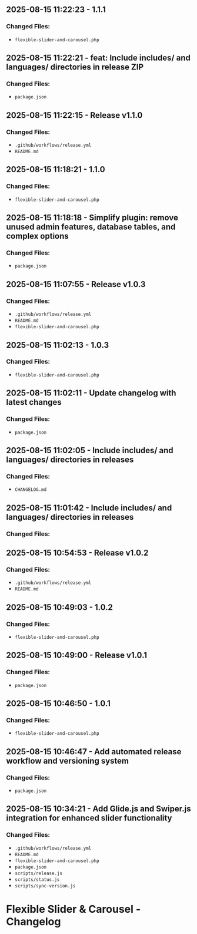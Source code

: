 ## 2025-08-15 11:22:23 - 1.1.1

### Changed Files:
- `flexible-slider-and-carousel.php`

## 2025-08-15 11:22:21 - feat: Include includes/ and languages/ directories in release ZIP

### Changed Files:
- `package.json`

## 2025-08-15 11:22:15 - Release v1.1.0

### Changed Files:
- `.github/workflows/release.yml`
- `README.md`

## 2025-08-15 11:18:21 - 1.1.0

### Changed Files:
- `flexible-slider-and-carousel.php`

## 2025-08-15 11:18:18 - Simplify plugin: remove unused admin features, database tables, and complex options

### Changed Files:
- `package.json`

## 2025-08-15 11:07:55 - Release v1.0.3

### Changed Files:
- `.github/workflows/release.yml`
- `README.md`
- `flexible-slider-and-carousel.php`

## 2025-08-15 11:02:13 - 1.0.3

### Changed Files:
- `flexible-slider-and-carousel.php`

## 2025-08-15 11:02:11 - Update changelog with latest changes

### Changed Files:
- `package.json`

## 2025-08-15 11:02:05 - Include includes/ and languages/ directories in releases

### Changed Files:
- `CHANGELOG.md`

## 2025-08-15 11:01:42 - Include includes/ and languages/ directories in releases

### Changed Files:

## 2025-08-15 10:54:53 - Release v1.0.2

### Changed Files:
- `.github/workflows/release.yml`
- `README.md`

## 2025-08-15 10:49:03 - 1.0.2

### Changed Files:
- `flexible-slider-and-carousel.php`

## 2025-08-15 10:49:00 - Release v1.0.1

### Changed Files:
- `package.json`

## 2025-08-15 10:46:50 - 1.0.1

### Changed Files:
- `flexible-slider-and-carousel.php`

## 2025-08-15 10:46:47 - Add automated release workflow and versioning system

### Changed Files:
- `package.json`

## 2025-08-15 10:34:21 - Add Glide.js and Swiper.js integration for enhanced slider functionality

### Changed Files:
- `.github/workflows/release.yml`
- `README.md`
- `flexible-slider-and-carousel.php`
- `package.json`
- `scripts/release.js`
- `scripts/status.js`
- `scripts/sync-version.js`

# Flexible Slider & Carousel - Changelog
